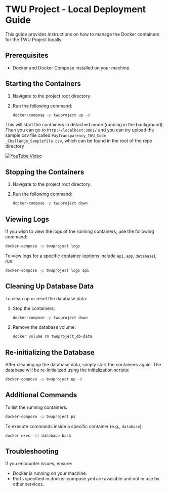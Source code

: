 # TWU Project - Local Deployment Guide

This guide provides instructions on how to manage the Docker containers for the TWU Project locally.

## Prerequisites

- Docker and Docker Compose installed on your machine.

## Starting the Containers

1. Navigate to the project root directory.
2. Run the following command:

   ```bash
   docker-compose -p twuproject up -d
   ``` 
This will start the containers in detached mode (running in the background).
Then you can go to `http://localhost:3001/` and you can try upload the sample csv file called `PayTransparency_TWU_Code _Challenge_Samplefile.csv`, which can be found in the root of the repo directory

[![YouTube Video](https://img.youtube.com/vi/X8H4MhiQa4Y/maxresdefault.jpg)](https://www.youtube.com/watch?v=X8H4MhiQa4Y)


## Stopping the Containers

1. Navigate to the project root directory.
2. Run the following command:

   ```bash
   docker-compose -p twuproject down
   ```  
## Viewing Logs
If you wish to view the logs of the running containers, use the following command:

   ```bash
   docker-compose -p twuproject logs
   ``` 
To view logs for a specific container (options include `api`, `app`, `database`), run:

   ```bash
   docker-compose -p twuproject logs api
   ``` 

## Cleaning Up Database Data
To clean up or reset the database data:
1. Stop the containers:
   ```bash
   docker-compose -p twuproject down
   ``` 
2. Remove the database volume:
   ```bash
   docker volume rm twuproject_db-data
   ```

## Re-initializing the Database
After cleaning up the database data, simply start the containers again. The database will be re-initialized using the initialization scripts:
   ```bash
   docker-compose -p twuproject up -d
   ```

## Additional Commands
To list the running containers:
   ```bash
   docker-compose -p twuproject ps
   ```
To execute commands inside a specific container (e.g., `database`):
   ```bash
   docker exec -it database bash
   ```

## Troubleshooting
If you encounter issues, ensure:

- Docker is running on your machine.
- Ports specified in docker-compose.yml are available and not in use by other services.
